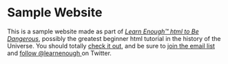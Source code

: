 # Sample Website

This is a sample website made as part of [*Learn Enough™ html to Be
Dangerous*](http://learnenough.com/html-tutorial), possibly the greatest
beginner html tutorial in the history of the Universe. You should totally [
check it out](http://learnenough.com/html-tutorial), and be sure to [join
the email list](http://learnenough.com/#email_list) and [follow @learnenough
](http://twitter.com/learnenough) on Twitter.
